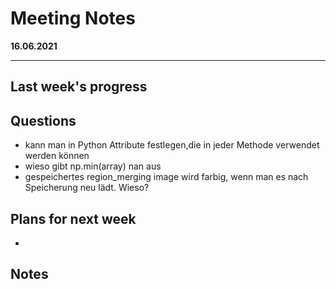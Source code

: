 # Meeting Notes
**16.06.2021**

---

## Last week's progress


## Questions
- kann man in Python Attribute festlegen,die in jeder Methode verwendet werden können
- wieso gibt np.min(array) nan aus
- gespeichertes region_merging image wird farbig, wenn man es nach Speicherung neu lädt. Wieso?

## Plans for next week
-
## Notes
